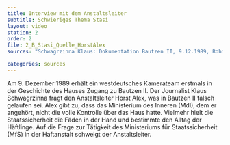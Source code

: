 ```yaml
---
title: Interview mit dem Anstaltsleiter
subtitle: Schwieriges Thema Stasi
layout: video
station: 2
order: 2
file: 2_B_Stasi_Quelle_HorstAlex
sources: "Schwagrzinna Klaus: Dokumentation Bautzen II, 9.12.1989, Rohmaterial, Archiv Gedenkst&auml;tte Bautzen."

categories: sources
---
```

Am 9. Dezember 1989 erh&auml;lt ein westdeutsches Kamerateam erstmals in der Geschichte des Hauses Zugang zu Bautzen II. Der Journalist Klaus Schwagrzinna fragt den Anstaltsleiter Horst Alex, was in Bautzen II falsch gelaufen sei. Alex gibt zu, dass das Ministerium des Inneren (MdI), dem er angeh&ouml;rt, nicht die volle Kontrolle &uuml;ber das Haus hatte. Vielmehr hielt die Staatssicherheit&nbsp;die F&auml;den in der Hand und bestimmte den Alltag der H&auml;ftlinge. Auf die Frage zur T&auml;tigkeit des Ministeriums f&uuml;r Staatssicherheit (MfS) in der Haftanstalt schweigt der Anstaltsleiter.